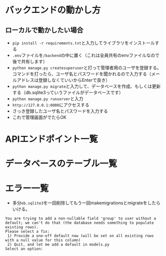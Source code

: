 # バックエンドの動かし方

## ローカルで動かしたい場合

- `pip install -r requirements.txt`と入力してライブラリをインストールする
- `.env`ファイルを`/backend`の中に置く（これは全員共有のenvファイルなので後で共有します）
- `python manage.py createsuperuser`と打って管理者用のユーザを登録する。
コマンドを打ったら、ユーザ名とパスワードを聞かれるので入力する（メールアドレスは登録しなくていいからEnterで良き）
- `python manage.py migrate`と入力して、データベースを作成、もしくは更新する（db.sqlite3っていうファイルがデータベースです）
- `python manage.py runserver`と入力
- `http://127.0.0.1:8000`にアクセスする
- さっき登録したユーザ名とパスワードを入力する
- これで管理画面がでたらOK

# APIエンドポイント一覧


# データベースのテーブル一覧


# エラー一覧
- 多分`eb.sqlite3`を一回削除してもう一回makemigrationsとmigrateをしたらいける。
```
You are trying to add a non-nullable field 'group' to user without a default; we can't do that (the database needs something to populate existing rows).
Please select a fix:
 1) Provide a one-off default now (will be set on all existing rows with a null value for this column)
 2) Quit, and let me add a default in models.py
Select an option:
```